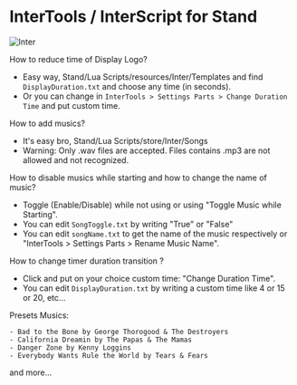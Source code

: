 # InterTools / InterScript for Stand

![Inter](https://user-images.githubusercontent.com/125747450/235377507-d04ac12b-ebf5-4540-9494-dd8ca0e12536.png)

How to reduce time of Display Logo?
- Easy way, Stand/Lua Scripts/resources/Inter/Templates and find `DisplayDuration.txt` and choose any time (in seconds).
- Or you can change in ```InterTools > Settings Parts > Change Duration Time``` and put custom time.

How to add musics?
- It's easy bro, Stand/Lua Scripts/store/Inter/Songs
- Warning: Only .wav files are accepted. Files contains .mp3 are not allowed and not recognized.

How to disable musics while starting and how to change the name of music?
- Toggle (Enable/Disable) while not using or using "Toggle Music while Starting".
- You can edit `SongToggle.txt` by writing "True" or "False"
- You can edit `songName.txt` to get the name of the music respectively or "InterTools > Settings Parts > Rename Music Name".

How to change timer duration transition ?
- Click and put on your choice custom time: "Change Duration Time".
- You can edit `DisplayDuration.txt` by writing a custom time like 4 or 15 or 20, etc...

Presets Musics:
```
- Bad to the Bone by George Thorogood & The Destroyers
- California Dreamin by The Papas & The Mamas
- Danger Zone by Kenny Loggins
- Everybody Wants Rule the World by Tears & Fears
```

and more...
